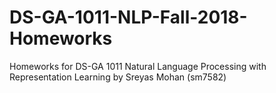 # DS-GA-1011-NLP-Fall-2018-Homeworks
Homeworks for DS-GA 1011 Natural Language Processing with Representation Learning by Sreyas Mohan (sm7582)
